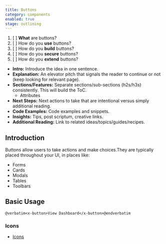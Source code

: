 ```yaml
---
title: Buttons
category: components
enabled: true
stage: outlining
---
```


1. [ ] **What** are buttons?
2. [ ] How do you **use** buttons?
3. [ ] How do you **build** buttons?
4. [ ] How do you **secure** buttons?
5. [ ] How do you **extend** buttons?

- **Intro:** Introduce the idea in one sentence.
- **Explanation:** An elevator pitch that signals the reader to continue or not (keep looking for relevant page).
- **Sections/Features:** Separate sections/sub-sections (h2s/h3s) consistently. This will build the ToC.
    - Attributes
- **Next Steps:** Next actions to take that are intentional versus simply additional reading.
- **Code Examples:** Code examples and snippets.
- **Insights:** Tips, post scriptum, creative links.
- **Additional Reading:** Link to related ideas/topics/guides/recipes.


## Introduction

Buttons allow users to take actions and make choices.They are typically placed throughout your UI, in places like:

- Forms
- Cards
- Modals
- Tables
- Toolbars

## Basic Usage

```blade
@verbatim<x-button>View Dashboard</x-button>@endverbatim
```

### Icons

- [Icons](icons)

